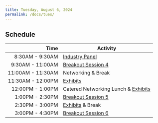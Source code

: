 ```yaml
---
title: Tuesday, August 6, 2024
permalink: /docs/tues/
---
```


## Schedule

|          **Time** | **Activity**                         |
|------------------:|--------------------------------------|
|  8:30AM - 9:30AM | [Industry Panel](../industry/)             |
| 9:30AM - 11:00AM | [Breakout Session 4](../breakout4/) |
| 11:00AM - 11:30AM | Networking & Break                 |
|  11:30AM - 12:00PM | [Exhibits](../exhibits/)     |
|   12:00PM - 1:00PM | Catered Networking Lunch & [Exhibits](../exhibits/)                  |
|   1:00PM - 2:30PM | [Breakout Session 5](../breakout5/)                    |
|   2:30PM - 3:00PM | [Exhibits](../exhibits/) & Break                   |
|   3:00PM - 4:30PM | [Breakout Session 6](../breakout6/)    |